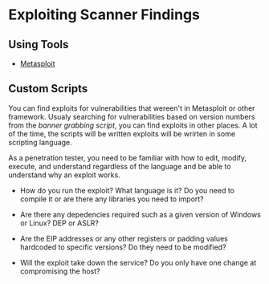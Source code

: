 # Exploiting Scanner Findings

## Using Tools

* [Metasploit](../../../tools/frameworks/metasploit)

## Custom Scripts

You can find exploits for vulnerabilities that wereen't in Metasploit or other framework. Usualy searching for vulnerabilities based on version numbers from the *banner grabbing script*, you can find exploits in other places. A lot of the time, the scripts will be written exploits will be wrirten in some scripting language.

As a penetration tester, you need to be familiar with how to edit, modify, execute, and understand regardless of the language and be able to understand why an exploit works.

* How do you run the exploit? What language is it? Do you need to compile it or are there any libraries you need to import?

* Are there any depedencies required such as a given version of Windows or Linux? DEP or ASLR?

* Are the EIP addresses or any other registers or padding values hardcoded to specific versions? Do they need to be modified?

* Will the exploit take down the service? Do you only have one change at compromising the host?
